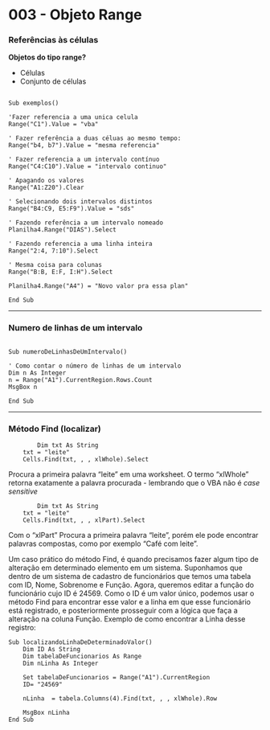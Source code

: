 # 003 - Objeto Range

### **Referências às células**

**Objetos do tipo range?**

- Células
- Conjunto de células

```vbnet

Sub exemplos()

'Fazer referencia a uma unica celula
Range("C1").Value = "vba"

' Fazer referência a duas céluas ao mesmo tempo:
Range("b4, b7").Value = "mesma referencia"

' Fazer referencia a um intervalo contínuo
Range("C4:C10").Value = "intervalo continuo"

' Apagando os valores
Range("A1:Z20").Clear

' Selecionando dois intervalos distintos
Range("B4:C9, E5:F9").Value = "sds"

' Fazendo referência a um intervalo nomeado
Planilha4.Range("DIAS").Select

' Fazendo referencia a uma linha inteira
Range("2:4, 7:10").Select

' Mesma coisa para colunas
Range("B:B, E:F, I:H").Select

Planilha4.Range("A4") = "Novo valor pra essa plan"

End Sub

```
---

### **Numero de linhas de um intervalo**

````VB

Sub numeroDeLinhasDeUmIntervalo()

' Como contar o número de linhas de um intervalo
Dim n As Integer
n = Range("A1").CurrentRegion.Rows.Count
MsgBox n

End Sub
````
---

### Método Find (localizar)

```vbnet
		Dim txt As String
    txt = "leite"
    Cells.Find(txt, , , xlWhole).Select
```

Procura a primeira palavra “leite” em uma worksheet. O termo “xlWhole” retorna exatamente a palavra procurada - lembrando que o VBA não é *case sensitive*

```vbnet
		Dim txt As String
    txt = "leite"
    Cells.Find(txt, , , xlPart).Select
```

Com o “xlPart” Procura a primeira palavra “leite”, porém ele pode encontrar palavras compostas, como por exemplo “Café com leite”. 

Um caso prático do método Find, é quando precisamos fazer algum tipo de alteração em determinado elemento em um sistema. Suponhamos que dentro de um sistema de cadastro de funcionários que temos uma tabela com ID, Nome, Sobrenome e Função. Agora, queremos editar a função do funcionário cujo ID é 24569. Como o ID é um valor único, podemos usar o método Find para encontrar esse valor e a linha em que esse funcionário está registrado, e posteriormente prosseguir com a lógica que faça a alteração na coluna Função. Exemplo de como encontrar a Linha desse registro:

```vbnet
Sub localizandoLinhaDeDeterminadoValor()
    Dim ID As String
    Dim tabelaDeFuncionarios As Range
    Dim nLinha As Integer
    
    Set tabelaDeFuncionarios = Range("A1").CurrentRegion
    ID= "24569"
    
    nLinha  = tabela.Columns(4).Find(txt, , , xlWhole).Row
    
    MsgBox nLinha 
End Sub
```